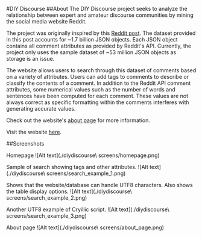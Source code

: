 #DIY Discourse
##About
The DIY Discourse project seeks to analyze the relationship between expert and amateur discourse communities by mining the social media website Reddit.

The project was originally inspired by this [Reddit post](https://www.reddit.com/r/datasets/comments/3bxlg7/i_have_every_publicly_available_reddit_comment/). The dataset provided in this post accounts for ~1.7 billion JSON objects. Each JSON object contains all comment attributes as provided by Reddit's API. Currently, the project only uses the sample dataset of ~53 million JSON objects as storage is an issue. 

The website allows users to search through this dataset of comments based on a variety of attributes. Users can add tags to comments to describe or classify the contents of a comment. In addition to the Reddit API comment attributes, some numerical values such as the number of words and sentences have been computed for each comment. These values are not always correct as specific formatting within the comments interferes with generating accurate values. 


Check out the website's [about page](http://csgrid.org/csg/diy_discourse/about.html) for more information.

Visit the website [here](http://csgrid.org/csg/diy_discourse/). 

##Screenshots

Homepage
![Alt text](./diydiscourse\ screens/homepage.png)

Sample of search showing tags and other attributes.
![Alt text](./diydiscourse\ screens/search_example_1.png)

Shows that the website/database can handle UTF8 characters. Also shows the table display options.
![Alt text](./diydiscourse\ screens/search_example_2.png)

Another UTF8 example of Cryillic script.
![Alt text](./diydiscourse\ screens/search_example_3.png)

About page
![Alt text](./diydiscourse\ screens/about_page.png)

